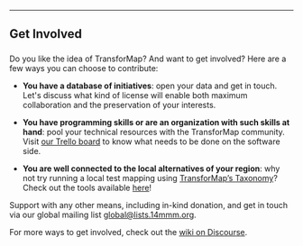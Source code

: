 ------

## **Get Involved** ##

### <i class="fa fa-users fa-2x"></i> ###

Do you like the idea of TransforMap? And want to get involved? Here are a few ways you can choose to contribute:

*  **You have a database of initiatives**: open your data and get in touch. Let's discuss what kind of license will enable both maximum collaboration and the preservation of your interests.

*  **You have programming skills or are an organization with such skills at hand**: pool your technical resources with the TransforMap community. Visit [our Trello board](https://trello.com/b/adHSEyXl/engineering) to know what needs to be done on the software side.

*  **You are well connected to the local alternatives of your region**: why not try running a local test mapping using [TransforMap’s Taxonomy](http://discourse.transformap.co/c/mapping-month-may-2015)? Check out the tools available [here](http://discourse.transformap.co/t/which-tools-are-available/265)!

Support with any other means, including in-kind donation, and get in touch via our global mailing list [global@lists.14mmm.org](http://lists.14mmm.org/cgi-bin/mailman/listinfo/global).

For more ways to get involved, check out the [wiki on Discourse](http://discourse.transformap.co/t/how-to-get-involved/231).